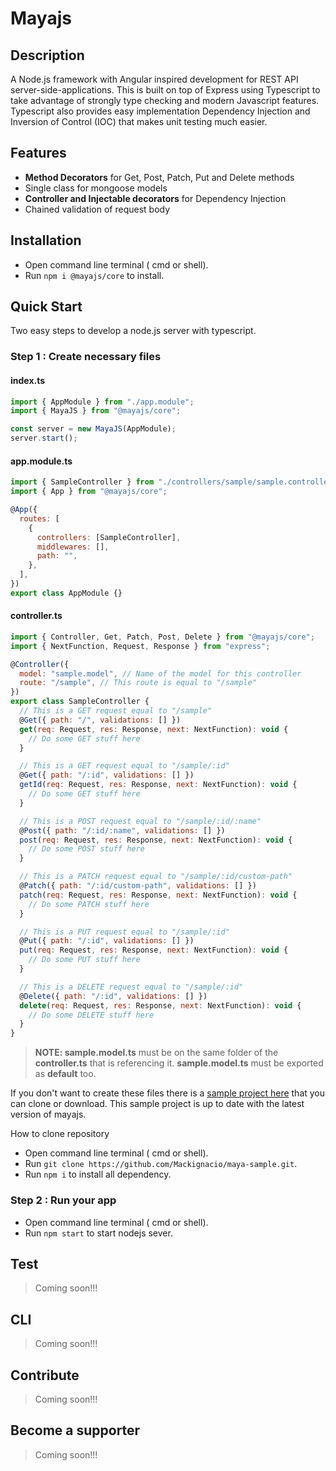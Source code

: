 # Mayajs

## Description

A Node.js framework with Angular inspired development for REST API server-side-applications. This is built on top of Express using Typescript to take advantage of strongly type checking and modern Javascript features. Typescript also provides easy implementation Dependency Injection and Inversion of Control (IOC) that makes unit testing much easier.

## Features

- **Method Decorators** for Get, Post, Patch, Put and Delete methods
- Single class for mongoose models
- **Controller and Injectable decorators** for Dependency Injection
- Chained validation of request body

## Installation

- Open command line terminal ( cmd or shell).
- Run `npm i @mayajs/core` to install.

## Quick Start

Two easy steps to develop a node.js server with typescript.

### Step 1 : Create necessary files

#### index.ts

```javascript
import { AppModule } from "./app.module";
import { MayaJS } from "@mayajs/core";

const server = new MayaJS(AppModule);
server.start();
```

#### app.module.ts

```javascript
import { SampleController } from "./controllers/sample/sample.controllers";
import { App } from "@mayajs/core";

@App({
  routes: [
    {
      controllers: [SampleController],
      middlewares: [],
      path: "",
    },
  ],
})
export class AppModule {}
```

#### controller.ts

```javascript
import { Controller, Get, Patch, Post, Delete } from "@mayajs/core";
import { NextFunction, Request, Response } from "express";

@Controller({
  model: "sample.model", // Name of the model for this controller
  route: "/sample", // This route is equal to "/sample"
})
export class SampleController {
  // This is a GET request equal to "/sample"
  @Get({ path: "/", validations: [] })
  get(req: Request, res: Response, next: NextFunction): void {
    // Do some GET stuff here
  }

  // This is a GET request equal to "/sample/:id"
  @Get({ path: "/:id", validations: [] })
  getId(req: Request, res: Response, next: NextFunction): void {
    // Do some GET stuff here
  }

  // This is a POST request equal to "/sample/:id/:name"
  @Post({ path: "/:id/:name", validations: [] })
  post(req: Request, res: Response, next: NextFunction): void {
    // Do some POST stuff here
  }

  // This is a PATCH request equal to "/sample/:id/custom-path"
  @Patch({ path: "/:id/custom-path", validations: [] })
  patch(req: Request, res: Response, next: NextFunction): void {
    // Do some PATCH stuff here
  }

  // This is a PUT request equal to "/sample/:id"
  @Put({ path: "/:id", validations: [] })
  put(req: Request, res: Response, next: NextFunction): void {
    // Do some PUT stuff here
  }

  // This is a DELETE request equal to "/sample/:id"
  @Delete({ path: "/:id", validations: [] })
  delete(req: Request, res: Response, next: NextFunction): void {
    // Do some DELETE stuff here
  }
}
```

> **NOTE: sample.model.ts** must be on the same folder of the **controller.ts** that is referencing it.
> **sample.model.ts** must be exported as **default** too.

If you don't want to create these files there is a [sample project here](https://github.com/Mackignacio/maya-sample.git) that you can clone or download. This sample project is up to date with the latest version of mayajs.

How to clone repository

- Open command line terminal ( cmd or shell).
- Run `git clone https://github.com/Mackignacio/maya-sample.git`.
- Run `npm i` to install all dependency.

### Step 2 : Run your app

- Open command line terminal ( cmd or shell).
- Run `npm start` to start nodejs sever.

## Test

> Coming soon!!!

## CLI

> Coming soon!!!

## Contribute

> Coming soon!!!

## Become a supporter

> Coming soon!!!
